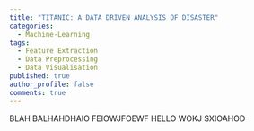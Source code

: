 ```yaml
---
title: "TITANIC: A DATA DRIVEN ANALYSIS OF DISASTER"
categories:
  - Machine-Learning
tags:
  - Feature Extraction
  - Data Preprocessing
  - Data Visualisation
published: true
author_profile: false
comments: true
---
```

BLAH BALHAHDHAIO FEIOWJFOEWF HELLO WOKJ SXIOAHOD
